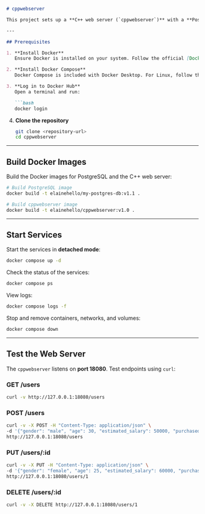 ````markdown
# cppwebserver

This project sets up a **C++ web server (`cppwebserver`)** with a **PostgreSQL database** using Docker Compose. Follow the steps below to build, configure, and run the application.

---

## Prerequisites

1. **Install Docker**  
   Ensure Docker is installed on your system. Follow the official [Docker installation guide](https://docs.docker.com/get-docker/).

2. **Install Docker Compose**  
   Docker Compose is included with Docker Desktop. For Linux, follow the [Docker Compose installation guide](https://docs.docker.com/compose/install/).

3. **Log in to Docker Hub**  
   Open a terminal and run:

   ```bash
   docker login
````

4. **Clone the repository**

   ```bash
   git clone <repository-url>
   cd cppwebserver
   ```

---

## Build Docker Images

Build the Docker images for PostgreSQL and the C++ web server:

```bash
# Build PostgreSQL image
docker build -t elainehello/my-postgres-db:v1.1 .

# Build cppwebserver image
docker build -t elainehello/cppwebserver:v1.0 .
```

---

## Start Services

Start the services in **detached mode**:

```bash
docker compose up -d
```

Check the status of the services:

```bash
docker compose ps
```

View logs:

```bash
docker compose logs -f
```

Stop and remove containers, networks, and volumes:

```bash
docker compose down
```

---

## Test the Web Server

The `cppwebserver` listens on **port 18080**. Test endpoints using `curl`:

### GET /users

```bash
curl -v http://127.0.0.1:18080/users
```

### POST /users

```bash
curl -v -X POST -H "Content-Type: application/json" \
-d '{"gender": "male", "age": 30, "estimated_salary": 50000, "purchased": true}' \
http://127.0.0.1:18080/users
```

### PUT /users/:id

```bash
curl -v -X PUT -H "Content-Type: application/json" \
-d '{"gender": "female", "age": 25, "estimated_salary": 60000, "purchased": false}' \
http://127.0.0.1:18080/users/1
```

### DELETE /users/:id

```bash
curl -v -X DELETE http://127.0.0.1:18080/users/1
```

```